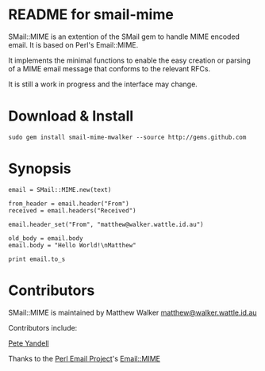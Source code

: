 README for smail-mime
=====================

SMail::MIME is an extention of the SMail gem to handle MIME encoded email. It is
based on Perl's Email::MIME.

It implements the minimal functions to enable the easy creation or parsing of a
MIME email message that conforms to the relevant RFCs.

It is still a work in progress and the interface may change.

Download & Install
==================

    sudo gem install smail-mime-mwalker --source http://gems.github.com

Synopsis
========

    email = SMail::MIME.new(text)

    from_header = email.header("From")
    received = email.headers("Received")

    email.header_set("From", "matthew@walker.wattle.id.au")

    old_body = email.body
    email.body = "Hello World!\nMatthew"

    print email.to_s


Contributors
============

SMail::MIME is maintained by Matthew Walker
[matthew@walker.wattle.id.au](mailto:matthew@walker.wattle.id.au)

Contributors include:

[Pete Yandell](http://github.com/notahat)

Thanks to the [Perl Email Project](http://emailproject.perl.org/)'s [Email::MIME](http://emailproject.perl.org/wiki/Email::MIME)
